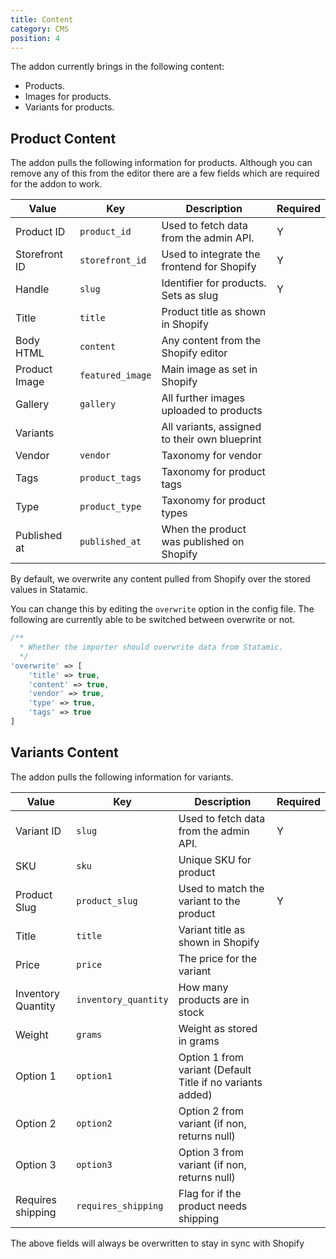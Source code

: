 ```yaml
---
title: Content
category: CMS
position: 4
---
```


The addon currently brings in the following content:

- Products.
- Images for products.
- Variants for products.

## Product Content

The addon pulls the following information for products. Although you can remove any of this from the editor there are a few fields which are required for the addon to work.

| Value              | Key                 | Description   | Required  |
| -------------------| ------------------- | ------------- | --------- |
| Product ID         | `product_id`        | Used to fetch data from the admin API. | Y |
| Storefront ID      | `storefront_id`     | Used to integrate the frontend for Shopify | Y |
| Handle             | `slug`              | Identifier for products. Sets as slug | Y |
| Title              | `title`             | Product title as shown in Shopify | |
| Body HTML          | `content`           | Any content from the Shopify editor | |
| Product Image      | `featured_image`    | Main image as set in Shopify | |
| Gallery            | `gallery`           | All further images uploaded to products | |
| Variants           | | All variants, assigned to their own blueprint | |
| Vendor             | `vendor` | Taxonomy for vendor | |
| Tags               | `product_tags` | Taxonomy for product tags | |
| Type               | `product_type` | Taxonomy for product types | |
| Published at       | `published_at` | When the product was published on Shopify | |

<alert type="warning">

By default, we overwrite any content pulled from Shopify over the stored values in Statamic. 

</alert>

You can change this by editing the `overwrite` option in the config file. The following are currently able to be switched between overwrite or not.

```php
/**
  * Whether the importer should overwrite data from Statamic.
  */
'overwrite' => [
    'title' => true,
    'content' => true,
    'vendor' => true,
    'type' => true,
    'tags' => true
]
```

## Variants Content

The addon pulls the following information for variants.

| Value              | Key                 | Description   | Required  |
| -------------------| ------------------- | ------------- | --------- |
| Variant ID         | `slug`              | Used to fetch data from the admin API. | Y |
| SKU                | `sku`               | Unique SKU for product | |
| Product Slug       | `product_slug`      | Used to match the variant to the product | Y |
| Title              | `title`             | Variant title as shown in Shopify | |
| Price              | `price`             | The price for the variant | |
| Inventory Quantity | `inventory_quantity`| How many products are in stock | |
| Weight             | `grams`             | Weight as stored in grams | |
| Option 1           | `option1`           | Option 1 from variant (Default Title if no variants added) | |
| Option 2           | `option2`           | Option 2 from variant (if non, returns null) | |
| Option 3           | `option3`           | Option 3 from variant (if non, returns null) | |
| Requires shipping | `requires_shipping`  | Flag for if the product needs shipping | |

<alert type="warning">

The above fields will always be overwritten to stay in sync with Shopify

</alert>